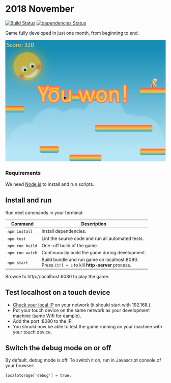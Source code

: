# 2018 November
[![Build Status](https://travis-ci.org/ebabel-games/2018-november.svg?branch=master)](https://travis-ci.org/ebabel-games/2018-november) [![dependencies Status](https://david-dm.org/ebabel-games/2018-november.svg)](https://david-dm.org/ebabel-games/2018-november.svg)

Game fully developed in just one month, from beginning to end.

![Screenshot of gameplay](assets/screenshots/2018-11-12-2325.png)

### Requirements
We need [Node.js](https://nodejs.org) to install and run scripts.

## Install and run
Run next commands in your terminal:

| Command | Description |
|---------|-------------|
| `npm install` | Install dependencies.|
| `npm test` | Lint the source code and run all automated tests.|
| `npm run build` | One-off build of the game.|
| `npm run watch` | Continuously build the game during development.|
| `npm start` | Build bundle and run game on localhost:8080. <br> Press `Ctrl + c` to kill **http-server** process. |

Browse to http://localhost:8080 to play the game.

## Test localhost on a touch device
- [Check your local IP](https://www.whatismyip.com/) on your network (it should start with 192.168.).
- Put your touch device on the same network as your development machine (same Wifi for eample).
- Add the port :8080 to the IP.
- You should now be able to test the game running on your machine with your touch device.

## Switch the debug mode on or off
By default, debug mode is off. To switch it on, run in Javascript console of your browser:
```
localStorage['debug'] = true;
```

